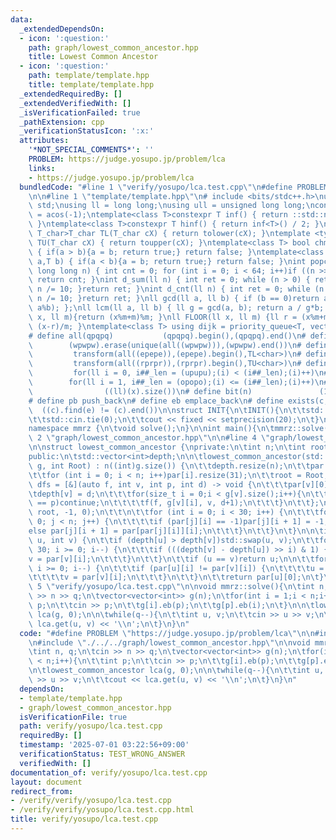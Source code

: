```yaml
---
data:
  _extendedDependsOn:
  - icon: ':question:'
    path: graph/lowest_common_ancestor.hpp
    title: Lowest Common Ancestor
  - icon: ':question:'
    path: template/template.hpp
    title: template/template.hpp
  _extendedRequiredBy: []
  _extendedVerifiedWith: []
  _isVerificationFailed: true
  _pathExtension: cpp
  _verificationStatusIcon: ':x:'
  attributes:
    '*NOT_SPECIAL_COMMENTS*': ''
    PROBLEM: https://judge.yosupo.jp/problem/lca
    links:
    - https://judge.yosupo.jp/problem/lca
  bundledCode: "#line 1 \"verify/yosupo/lca.test.cpp\"\n#define PROBLEM \"https://judge.yosupo.jp/problem/lca\"\
    \n\n#line 1 \"template/template.hpp\"\n# include <bits/stdc++.h>\nusing namespace\
    \ std;\nusing ll = long long;\nusing ull = unsigned long long;\nconst double pi\
    \ = acos(-1);\ntemplate<class T>constexpr T inf() { return ::std::numeric_limits<T>::max();\
    \ }\ntemplate<class T>constexpr T hinf() { return inf<T>() / 2; }\ntemplate <typename\
    \ T_char>T_char TL(T_char cX) { return tolower(cX); }\ntemplate <typename T_char>T_char\
    \ TU(T_char cX) { return toupper(cX); }\ntemplate<class T> bool chmin(T& a,T b)\
    \ { if(a > b){a = b; return true;} return false; }\ntemplate<class T> bool chmax(T&\
    \ a,T b) { if(a < b){a = b; return true;} return false; }\nint popcnt(unsigned\
    \ long long n) { int cnt = 0; for (int i = 0; i < 64; i++)if ((n >> i) & 1)cnt++;\
    \ return cnt; }\nint d_sum(ll n) { int ret = 0; while (n > 0) { ret += n % 10;\
    \ n /= 10; }return ret; }\nint d_cnt(ll n) { int ret = 0; while (n > 0) { ret++;\
    \ n /= 10; }return ret; }\nll gcd(ll a, ll b) { if (b == 0)return a; return gcd(b,\
    \ a%b); };\nll lcm(ll a, ll b) { ll g = gcd(a, b); return a / g*b; };\nll MOD(ll\
    \ x, ll m){return (x%m+m)%m; }\nll FLOOR(ll x, ll m) {ll r = (x%m+m)%m; return\
    \ (x-r)/m; }\ntemplate<class T> using dijk = priority_queue<T, vector<T>, greater<T>>;\n\
    # define all(qpqpq)           (qpqpq).begin(),(qpqpq).end()\n# define UNIQUE(wpwpw)\
    \        (wpwpw).erase(unique(all((wpwpw))),(wpwpw).end())\n# define LOWER(epepe)\
    \         transform(all((epepe)),(epepe).begin(),TL<char>)\n# define UPPER(rprpr)\
    \         transform(all((rprpr)),(rprpr).begin(),TU<char>)\n# define rep(i,upupu)\
    \         for(ll i = 0, i##_len = (upupu);(i) < (i##_len);(i)++)\n# define reps(i,opopo)\
    \        for(ll i = 1, i##_len = (opopo);(i) <= (i##_len);(i)++)\n# define len(x)\
    \                ((ll)(x).size())\n# define bit(n)               (1LL << (n))\n\
    # define pb push_back\n# define eb emplace_back\n# define exists(c, e)       \
    \  ((c).find(e) != (c).end())\n\nstruct INIT{\n\tINIT(){\n\t\tstd::ios::sync_with_stdio(false);\n\
    \t\tstd::cin.tie(0);\n\t\tcout << fixed << setprecision(20);\n\t}\n}INIT;\n\n\
    namespace mmrz {\n\tvoid solve();\n}\n\nint main(){\n\tmmrz::solve();\n}\n#line\
    \ 2 \"graph/lowest_common_ancestor.hpp\"\n\n#line 4 \"graph/lowest_common_ancestor.hpp\"\
    \n\nstruct lowest_common_ancestor {\nprivate:\n\tint n;\n\tint root;\n\tstd::vector<std::vector<int>>par;\n\
    public:\n\tstd::vector<int>depth;\n\n\tlowest_common_ancestor(std::vector<std::vector<int>>&\
    \ g, int Root) : n((int)g.size()) {\n\t\tdepth.resize(n);\n\t\tpar.resize(n);\n\
    \t\tfor (int i = 0; i < n; i++)par[i].resize(31);\n\t\troot = Root;\n\n\t\tauto\
    \ dfs = [&](auto f, int v, int p, int d) -> void {\n\t\t\tpar[v][0] = p;\n\t\t\
    \tdepth[v] = d;\n\t\t\tfor(size_t i = 0;i < g[v].size();i++){\n\t\t\t\tif(g[v][i]\
    \ == p)continue;\n\t\t\t\tf(f, g[v][i], v, d+1);\n\t\t\t}\n\t\t};\n\n\t\tdfs(dfs,\
    \ root, -1, 0);\n\t\t\n\t\tfor (int i = 0; i < 30; i++) {\n\t\t\tfor (int j =\
    \ 0; j < n; j++) {\n\t\t\t\tif (par[j][i] == -1)par[j][i + 1] = -1;\n\t\t\t\t\
    else par[j][i + 1] = par[par[j][i]][i];\n\t\t\t}\n\t\t}\n\t}\n\n\tint get(int\
    \ u, int v) {\n\t\tif (depth[u] > depth[v])std::swap(u, v);\n\t\tfor (int i =\
    \ 30; i >= 0; i--) {\n\t\t\tif (((depth[v] - depth[u]) >> i) & 1) {\n\t\t\t\t\
    v = par[v][i];\n\t\t\t}\n\t\t}\n\t\tif (u == v)return u;\n\n\t\tfor (int i = 30;\
    \ i >= 0; i--) {\n\t\t\tif (par[u][i] != par[v][i]) {\n\t\t\t\tu = par[u][i];\n\
    \t\t\t\tv = par[v][i];\n\t\t\t}\n\t\t}\n\t\treturn par[u][0];\n\t}\n};\n#line\
    \ 5 \"verify/yosupo/lca.test.cpp\"\n\nvoid mmrz::solve(){\n\tint n, q;\n\tcin\
    \ >> n >> q;\n\tvector<vector<int>> g(n);\n\tfor(int i = 1;i < n;i++){\n\t\tint\
    \ p;\n\t\tcin >> p;\n\t\tg[i].eb(p);\n\t\tg[p].eb(i);\n\t}\n\n\tlowest_common_ancestor\
    \ lca(g, 0);\n\n\twhile(q--){\n\t\tint u, v;\n\t\tcin >> u >> v;\n\t\tcout <<\
    \ lca.get(u, v) << '\\n';\n\t}\n}\n"
  code: "#define PROBLEM \"https://judge.yosupo.jp/problem/lca\"\n\n#include \"./../../template/template.hpp\"\
    \n#include \"./../../graph/lowest_common_ancestor.hpp\"\n\nvoid mmrz::solve(){\n\
    \tint n, q;\n\tcin >> n >> q;\n\tvector<vector<int>> g(n);\n\tfor(int i = 1;i\
    \ < n;i++){\n\t\tint p;\n\t\tcin >> p;\n\t\tg[i].eb(p);\n\t\tg[p].eb(i);\n\t}\n\
    \n\tlowest_common_ancestor lca(g, 0);\n\n\twhile(q--){\n\t\tint u, v;\n\t\tcin\
    \ >> u >> v;\n\t\tcout << lca.get(u, v) << '\\n';\n\t}\n}\n"
  dependsOn:
  - template/template.hpp
  - graph/lowest_common_ancestor.hpp
  isVerificationFile: true
  path: verify/yosupo/lca.test.cpp
  requiredBy: []
  timestamp: '2025-07-01 03:22:56+09:00'
  verificationStatus: TEST_WRONG_ANSWER
  verifiedWith: []
documentation_of: verify/yosupo/lca.test.cpp
layout: document
redirect_from:
- /verify/verify/yosupo/lca.test.cpp
- /verify/verify/yosupo/lca.test.cpp.html
title: verify/yosupo/lca.test.cpp
---
```

